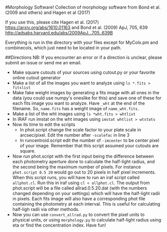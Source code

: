 #Morphology Software!
Collection of morphology software from Bond et al. (2009 and others) and Hagen et al (2017)

If you use this, please cite Hagen et al. (2017) https://arxiv.org/abs/1610.01163 and Bond et al. (2009) ApJ, 705, 639 http://adsabs.harvard.edu/abs/2009ApJ...705..639B

Everything is run in the directory with your files except for MyCols.pm and combinecols, which just need to be located in your path.

##Directions
NB: If you encounter an error or if a direction is unclear, please submit an issue or send me an email.
* Make square cutouts of your sources using cutout.py or your favorite online cutout generator
* Make a list of all the images you want to analyze using `ls *.fits > fitslist`
* Make fake weight images by generating a fits image with all ones in the data (you could use numpy's oneslike for this) and save one of these for each fits image you want to analyze. Have `_wht` at the end of the filename. So, `name.fits` has a weight image of `name_wht.fits`.
* Make a list of the wht images using `ls *wht.fits > whtlist`
* In IRAF run imstat on the wht images using `imstat whtlist > wtstats`
* Now its time to edit the scripts
	* In phot.script change the scale factor to your plate scale in arcsec/pixel. Edit the number after `-scalefac` in line 3
	* In runcentroid.script edit the number of `-imcenter` to be center pixel of your image. Remember that this script assumed your cutouts are square.
* Now run phot.script with the first input being the difference between each photometry aperture done to calculate the half-light radius, and the second being the maximum number of pixels. For instance `phot.script 0.5 20` would go out to 20 pixels in half pixel increments. When this script runs, you will have to run an iraf script called `allphot.cl`. Run this in iraf using `cl < allphot.cl`. The output from phot.script will be a file called allrad.0.5.20.dat (with the numbers changed depending on your settings) which will have the half-light radii in pixels. Each fits image will also have a corresponding phot file containing the photometry at each interval. This is useful for calculating half-ligh radii via other methods.
* Now you can use `convert_allrad.py` to convert the pixel units to physical units, or using `morphology.py` to calculate half-light radius using eta or find the concentration index. Have fun!